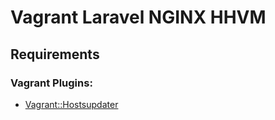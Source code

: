 Vagrant Laravel NGINX HHVM
==========================
## Requirements
### Vagrant Plugins:
* [Vagrant::Hostsupdater](https://github.com/cogitatio/vagrant-hostsupdater)